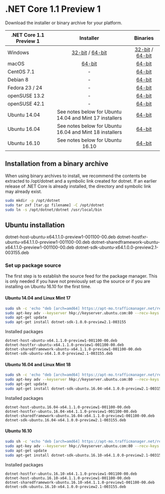 # .NET Core 1.1 Preview 1

Download the installer or binary archive for your platform.

| .NET Core 1.1 Preview 1 | Installer                                        | Binaries                                        |
| ----------------------- | :----------------------------------------------: | :----------------------------------------------:|
| Windows                 | [32-bit](https://go.microsoft.com/fwlink/?LinkID=831458) / [64-bit](https://go.microsoft.com/fwlink/?LinkID=831453)  | [32-bit](https://go.microsoft.com/fwlink/?LinkID=831474) / [64-bit](https://go.microsoft.com/fwlink/?LinkID=831469) |
| macOS                   | [64-bit](https://go.microsoft.com/fwlink/?LinkID=831445)                           | [64-bit](https://go.microsoft.com/fwlink/?LinkID=831486)                          |
| CentOS 7.1              | -                                                         | [64-bit](https://go.microsoft.com/fwlink/?LinkID=831470)                          |
| Debian 8                | -                                                         | [64-bit](https://go.microsoft.com/fwlink/?LinkID=831481)                          |
| Fedora 23 / 24          | -                                                         | [64-bit](https://go.microsoft.com/fwlink/?LinkID=831489)                          |
| openSUSE 13.2           | -                                                         | [64-bit](https://go.microsoft.com/fwlink/?LinkID=831491)                          |
| openSUSE 42.1           | -                                                         | [64-bit](https://go.microsoft.com/fwlink/?LinkID=831475)                          |
| Ubuntu 14.04            | See notes below for Ubuntu 14.04 and Mint 17 installers   | [64-bit](https://go.microsoft.com/fwlink/?LinkID=831488)                          |
| Ubuntu 16.04            | See notes below for Ubuntu 16.04 and Mint 18 installers   | [64-bit](https://go.microsoft.com/fwlink/?LinkID=831471)                          |
| Ubuntu 16.10            | See notes below for Ubuntu 16.10                          | [64-bit](https://go.microsoft.com/fwlink/?LinkID=831479)                          |

## Installation from a binary archive

When using binary archives to install, we recommend the contents be extracted to /opt/dotnet and a symbolic link created for dotnet. If an earlier release of .NET Core is already installed, the directory and symbolic link may already exist.

```bash
sudo mkdir -p /opt/dotnet
sudo tar zxf [tar.gz filename] -C /opt/dotnet
sudo ln -s /opt/dotnet/dotnet /usr/local/bin
```

## Ubuntu installation

dotnet-host-ubuntu-x64.1.1.0-preview1-001100-00.deb
dotnet-hostfxr-ubuntu-x64.1.1.0-preview1-001100-00.deb
dotnet-sharedframework-ubuntu-x64.1.1.0-preview1-001100-00.deb
dotnet-sdk-ubuntu-x64.1.0.0-preview2.1-003155.deb


### Set up package source

The first step is to establish the source feed for the package manager. This is only needed if you have not previously set up the source or if you are installing on Ubuntu 16.10 for the first time.

#### Ubuntu 14.04 and Linux Mint 17

```bash
sudo sh -c 'echo "deb [arch=amd64] https://apt-mo.trafficmanager.net/repos/dotnet-release/ trusty main" > /etc/apt/sources.list.d/dotnetdev.list'
sudo apt-key adv --keyserver hkp://keyserver.ubuntu.com:80 --recv-keys 417A0893
sudo apt-get update
sudo apt-get install dotnet-sdk-1.0.0-preview2.1-003155
```

Installed packages

```
dotnet-host-ubuntu-x64.1.1.0-preview1-001100-00.deb
dotnet-hostfxr-ubuntu-x64.1.1.0-preview1-001100-00.deb
dotnet-sharedframework-ubuntu-x64.1.1.0-preview1-001100-00.deb
dotnet-sdk-ubuntu-x64.1.0.0-preview2.1-003155.deb
```

#### Ubuntu 16.04 and Linux Mint 18

```bash
sudo sh -c 'echo "deb [arch=amd64] https://apt-mo.trafficmanager.net/repos/dotnet-release/ xenial main" > /etc/apt/sources.list.d/dotnetdev.list'
sudo apt-key adv --keyserver hkp://keyserver.ubuntu.com:80 --recv-keys 417A0893
sudo apt-get update
sudo apt-get install dotnet-sdk-ubuntu.16.04-x64.1.0.0-preview2.1-003155
```

Installed packages

```
dotnet-host-ubuntu.16.04-x64.1.1.0-preview1-001100-00.deb
dotnet-hostfxr-ubuntu.16.04-x64.1.1.0-preview1-001100-00.deb
dotnet-sharedframework-ubuntu.16.04-x64.1.1.0-preview1-001100-00.deb
dotnet-sdk-ubuntu.16.04-x64.1.0.0-preview2.1-003155.deb
```

#### Ubuntu 16.10

```bash
sudo sh -c 'echo "deb [arch=amd64] https://apt-mo.trafficmanager.net/repos/dotnet-release/ yakkety main" > /etc/apt/sources.list.d/dotnetdev.list'
sudo apt-key adv --keyserver hkp://keyserver.ubuntu.com:80 --recv-keys 417A0893
sudo apt-get update
sudo apt-get install dotnet-sdk-ubuntu.16.10-x64.1.0.0-preview2.1-003155
```

Installed packages

```
dotnet-hostfxr-ubuntu.16.10-x64.1.1.0-preview1-001100-00.deb
dotnet-host-ubuntu.16.10-x64.1.1.0-preview1-001100-00.deb
dotnet-sharedframework-ubuntu.16.10-x64.1.1.0-preview1-001100-00.deb
dotnet-sdk-ubuntu.16.10-x64.1.0.0-preview2.1-003155.deb
```